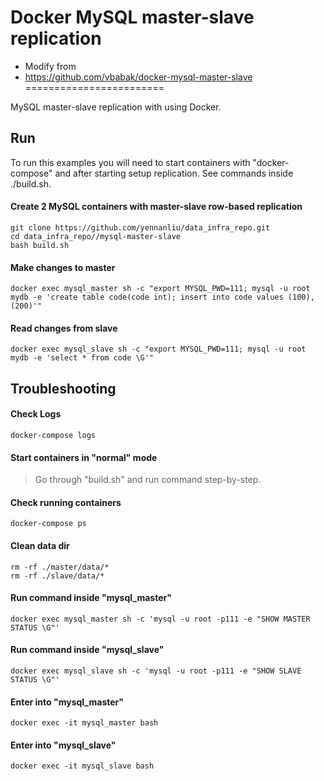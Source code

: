 # Docker MySQL master-slave replication 
- Modify from 
- https://github.com/vbabak/docker-mysql-master-slave
========================

MySQL master-slave replication with using Docker. 

## Run

To run this examples you will need to start containers with "docker-compose" 
and after starting setup replication. See commands inside ./build.sh. 

#### Create 2 MySQL containers with master-slave row-based replication 

```
git clone https://github.com/yennanliu/data_infra_repo.git
cd data_infra_repo//mysql-master-slave
bash build.sh
```

#### Make changes to master

```
docker exec mysql_master sh -c "export MYSQL_PWD=111; mysql -u root mydb -e 'create table code(code int); insert into code values (100), (200)'"
```

#### Read changes from slave

```
docker exec mysql_slave sh -c "export MYSQL_PWD=111; mysql -u root mydb -e 'select * from code \G'"
```

## Troubleshooting

#### Check Logs

```
docker-compose logs
```

#### Start containers in "normal" mode

> Go through "build.sh" and run command step-by-step.

#### Check running containers

```
docker-compose ps
```

#### Clean data dir

```
rm -rf ./master/data/*
rm -rf ./slave/data/*
```

#### Run command inside "mysql_master"

```
docker exec mysql_master sh -c 'mysql -u root -p111 -e "SHOW MASTER STATUS \G"'
```

#### Run command inside "mysql_slave"

```
docker exec mysql_slave sh -c 'mysql -u root -p111 -e "SHOW SLAVE STATUS \G"'
```

#### Enter into "mysql_master"

```
docker exec -it mysql_master bash
```

#### Enter into "mysql_slave"

```
docker exec -it mysql_slave bash
```
